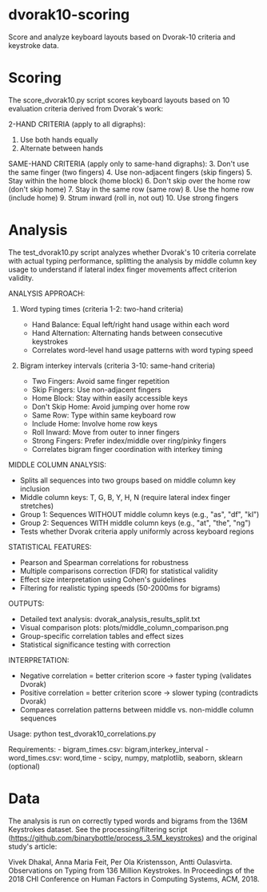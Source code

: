 # dvorak10-scoring
Score and analyze keyboard layouts based on Dvorak-10 criteria and keystroke data.

# Scoring
The score_dvorak10.py script scores keyboard layouts based on
10 evaluation criteria derived from Dvorak's work:

2-HAND CRITERIA (apply to all digraphs):
1. Use both hands equally
2. Alternate between hands  

SAME-HAND CRITERIA (apply only to same-hand digraphs):
3. Don't use the same finger (two fingers)
4. Use non-adjacent fingers (skip fingers)
5. Stay within the home block (home block)
6. Don't skip over the home row (don't skip home)
7. Stay in the same row (same row)
8. Use the home row (include home)
9. Strum inward (roll in, not out)
10. Use strong fingers

# Analysis
The test_dvorak10.py script analyzes whether Dvorak's 10 criteria 
correlate with actual typing performance, splitting the analysis 
by middle column key usage to understand if lateral index finger 
movements affect criterion validity.

ANALYSIS APPROACH:
1. Word typing times (criteria 1-2: two-hand criteria)
   - Hand Balance: Equal left/right hand usage within each word
   - Hand Alternation: Alternating hands between consecutive keystrokes
   - Correlates word-level hand usage patterns with word typing speed

2. Bigram interkey intervals (criteria 3-10: same-hand criteria)  
   - Two Fingers: Avoid same finger repetition
   - Skip Fingers: Use non-adjacent fingers  
   - Home Block: Stay within easily accessible keys
   - Don't Skip Home: Avoid jumping over home row
   - Same Row: Type within same keyboard row
   - Include Home: Involve home row keys
   - Roll Inward: Move from outer to inner fingers
   - Strong Fingers: Prefer index/middle over ring/pinky fingers
   - Correlates bigram finger coordination with interkey timing

MIDDLE COLUMN ANALYSIS:
- Splits all sequences into two groups based on middle column key inclusion
- Middle column keys: T, G, B, Y, H, N (require lateral index finger stretches)
- Group 1: Sequences WITHOUT middle column keys (e.g., "as", "df", "kl")  
- Group 2: Sequences WITH middle column keys (e.g., "at", "the", "ng")
- Tests whether Dvorak criteria apply uniformly across keyboard regions

STATISTICAL FEATURES:
- Pearson and Spearman correlations for robustness
- Multiple comparisons correction (FDR) for statistical validity
- Effect size interpretation using Cohen's guidelines
- Filtering for realistic typing speeds (50-2000ms for bigrams)

OUTPUTS:
- Detailed text analysis: dvorak_analysis_results_split.txt
- Visual comparison plots: plots/middle_column_comparison.png
- Group-specific correlation tables and effect sizes
- Statistical significance testing with correction

INTERPRETATION:
- Negative correlation = better criterion score → faster typing (validates Dvorak)
- Positive correlation = better criterion score → slower typing (contradicts Dvorak)
- Compares correlation patterns between middle vs. non-middle column sequences

Usage:
    python test_dvorak10_correlations.py
    
Requirements:
    - bigram_times.csv: bigram,interkey_interval
    - word_times.csv: word,time
    - scipy, numpy, matplotlib, seaborn, sklearn (optional)

# Data
The analysis is run on correctly typed words and bigrams from the 136M Keystrokes dataset.
See the processing/filtering script (https://github.com/binarybottle/process_3.5M_keystrokes)
and the original study's article:

Vivek Dhakal, Anna Maria Feit, Per Ola Kristensson, Antti Oulasvirta. Observations on Typing from 136 Million Keystrokes. 
In Proceedings of the 2018 CHI Conference on Human Factors in Computing Systems, ACM, 2018.
